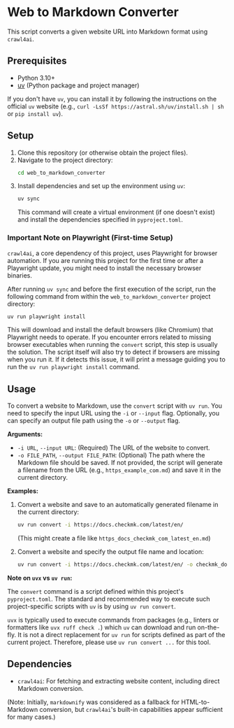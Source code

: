 # Web to Markdown Converter

This script converts a given website URL into Markdown format using `crawl4ai`.

## Prerequisites

- Python 3.10+
- [uv](https://astral.sh/uv) (Python package and project manager)

If you don't have `uv`, you can install it by following the instructions on the official `uv` website (e.g., `curl -LsSf https://astral.sh/uv/install.sh | sh` or `pip install uv`).

## Setup

1. Clone this repository (or otherwise obtain the project files).
2. Navigate to the project directory:
   ```bash
   cd web_to_markdown_converter
   ```
3. Install dependencies and set up the environment using `uv`:
   ```bash
   uv sync
   ```
   This command will create a virtual environment (if one doesn't exist) and install the dependencies specified in `pyproject.toml`.

### Important Note on Playwright (First-time Setup)

`crawl4ai`, a core dependency of this project, uses Playwright for browser automation. If you are running this project for the first time or after a Playwright update, you might need to install the necessary browser binaries.

After running `uv sync` and before the first execution of the script, run the following command from within the `web_to_markdown_converter` project directory:

```bash
uv run playwright install
```

This will download and install the default browsers (like Chromium) that Playwright needs to operate. If you encounter errors related to missing browser executables when running the `convert` script, this step is usually the solution. The script itself will also try to detect if browsers are missing when you run it. If it detects this issue, it will print a message guiding you to run the `uv run playwright install` command.

## Usage

To convert a website to Markdown, use the `convert` script with `uv run`. You need to specify the input URL using the `-i` or `--input` flag. Optionally, you can specify an output file path using the `-o` or `--output` flag.

**Arguments:**
-   `-i URL`, `--input URL`: (Required) The URL of the website to convert.
-   `-o FILE_PATH`, `--output FILE_PATH`: (Optional) The path where the Markdown file should be saved. If not provided, the script will generate a filename from the URL (e.g., `https_example_com.md`) and save it in the current directory.

**Examples:**

1.  Convert a website and save to an automatically generated filename in the current directory:
    ```bash
    uv run convert -i https://docs.checkmk.com/latest/en/
    ```
    (This might create a file like `https_docs_checkmk_com_latest_en.md`)

2.  Convert a website and specify the output file name and location:
    ```bash
    uv run convert -i https://docs.checkmk.com/latest/en/ -o checkmk_docs.md
    ```

**Note on `uvx` vs `uv run`:**

The `convert` command is a script defined within this project's `pyproject.toml`. The standard and recommended way to execute such project-specific scripts with `uv` is by using `uv run convert`.

`uvx` is typically used to execute commands from packages (e.g., linters or formatters like `uvx ruff check .`) which `uv` can download and run on-the-fly. It is not a direct replacement for `uv run` for scripts defined as part of the current project. Therefore, please use `uv run convert ...` for this tool.

## Dependencies

- `crawl4ai`: For fetching and extracting website content, including direct Markdown conversion.

(Note: Initially, `markdownify` was considered as a fallback for HTML-to-Markdown conversion, but `crawl4ai`'s built-in capabilities appear sufficient for many cases.)
